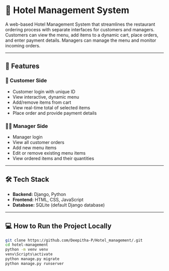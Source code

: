 # 🏨 Hotel Management System

A web-based Hotel Management System that streamlines the restaurant ordering process with separate interfaces for customers and managers. Customers can view the menu, add items to a dynamic cart, place orders, and enter payment details. Managers can manage the menu and monitor incoming orders.

---

## 🚀 Features

### 👤 Customer Side
- Customer login with unique ID
- View interactive, dynamic menu
- Add/remove items from cart
- View real-time total of selected items
- Place order and provide payment details

### 🧑‍💼 Manager Side
- Manager login
- View all customer orders
- Add new menu items
- Edit or remove existing menu items
- View ordered items and their quantities

---

## 🛠️ Tech Stack

- **Backend:** Django, Python
- **Frontend:** HTML, CSS, JavaScript
- **Database:** SQLite (default Django database)

---

## 💻 How to Run the Project Locally


   ```bash
   git clone https://github.com/Deepitha-P/Hotel_management/.git
   cd hotel-management
   python -m venv venv
   venv\Scripts\activate
   python manage.py migrate
   python manage.py runserver
   
